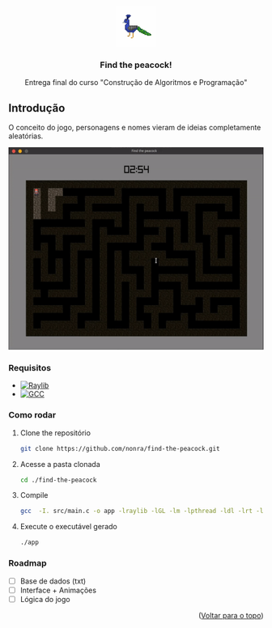 <a name="readme-top"></a>

<br />
<div align="center">
  <a href="https://github.com/nonra/find-the-peacock">
    <img src="assets/images/logo.gif" alt="Logo" width="80" height="80">
  </a>

  <h3 align="center">Find the peacock!</h3>

  <p align="center">
    Entrega final do curso "Construção de Algoritmos e Programação"
</div>

## Introdução

O conceito do jogo, personagens e nomes vieram de ideias completamente aleatórias.

<img src="assets/images/demo.gif" alt="Demo" width="100%" height="400">

### Requisitos

-   [![Raylib][raylib-logo]][raylib-url]
-   [![GCC][gcc-logo]][gcc-url]

### Como rodar

1. Clone the repositório
    ```sh
    git clone https://github.com/nonra/find-the-peacock.git
    ```
2. Acesse a pasta clonada

    ```sh
    cd ./find-the-peacock
    ```

3. Compile

    ```sh
    gcc  -I. src/main.c -o app -lraylib -lGL -lm -lpthread -ldl -lrt -lX11
    ```

4. Execute o executável gerado
    ```sh
    ./app
    ```

### Roadmap

-   [ ] Base de dados (txt)
-   [ ] Interface + Animações
-   [ ] Lógica do jogo

<p align="right">(<a href="#readme-top">Voltar para o topo</a>)</p>

[raylib-url]: https://www.raylib.com/index.html
[raylib-logo]: https://img.shields.io/badge/raylib-000000?style=for-the-badge&logo=raylib&logoColor=white
[gcc-url]: https://gcc.gnu.org/
[gcc-logo]: https://img.shields.io/badge/gcc-000000?style=for-the-badge&logo=raylib&logoColor=white
[demo]: assets/images/demo.gif
